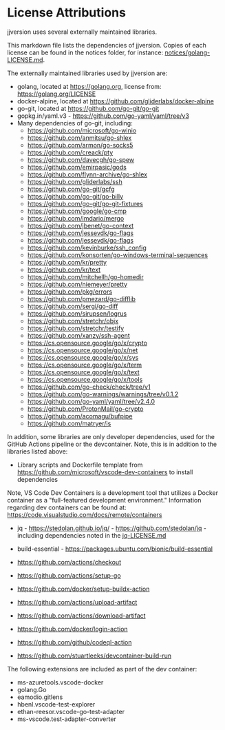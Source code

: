 # License Attributions

jjversion uses several externally maintained libraries.

This markdown file lists the dependencies of jjversion. Copies of each license can be found in the notices folder, for instance: [notices/golang-LICENSE.md](notices/golang-LICENSE.md).

The externally maintained libraries used by jjversion are:

- golang, located at <https://golang.org>, license from: <https://golang.org/LICENSE>
- docker-alpine, located at <https://github.com/gliderlabs/docker-alpine>
- go-git, located at <https://github.com/go-git/go-git>
- gopkg.in/yaml.v3 - <https://github.com/go-yaml/yaml/tree/v3>
- Many dependencies of go-git, including:
  - <https://github.com/microsoft/go-winio>
  - <https://github.com/anmitsu/go-shlex>
  - <https://github.com/armon/go-socks5>
  - <https://github.com/creack/pty>
  - <https://github.com/davecgh/go-spew>
  - <https://github.com/emirpasic/gods>
  - <https://github.com/flynn-archive/go-shlex>
  - <https://github.com/gliderlabs/ssh>
  - <https://github.com/go-git/gcfg>
  - <https://github.com/go-git/go-billy>
  - <https://github.com/go-git/go-git-fixtures>
  - <https://github.com/google/go-cmp>
  - <https://github.com/imdario/mergo>
  - <https://github.com/jbenet/go-context>
  - <https://github.com/jessevdk/go-flags>
  - <https://github.com/jessevdk/go-flags>
  - <https://github.com/kevinburke/ssh_config>
  - <https://github.com/konsorten/go-windows-terminal-sequences>
  - <https://github.com/kr/pretty>
  - <https://github.com/kr/text>
  - <https://github.com/mitchellh/go-homedir>
  - <https://github.com/niemeyer/pretty>
  - <https://github.com/pkg/errors>
  - <https://github.com/pmezard/go-difflib>
  - <https://github.com/sergi/go-diff>
  - <https://github.com/sirupsen/logrus>
  - <https://github.com/stretchr/objx>
  - <https://github.com/stretchr/testify>
  - <https://github.com/xanzy/ssh-agent>
  - <https://cs.opensource.google/go/x/crypto>
  - <https://cs.opensource.google/go/x/net>
  - <https://cs.opensource.google/go/x/sys>
  - <https://cs.opensource.google/go/x/term>
  - <https://cs.opensource.google/go/x/text>
  - <https://cs.opensource.google/go/x/tools>
  - <https://github.com/go-check/check/tree/v1>
  - <https://github.com/go-warnings/warnings/tree/v0.1.2>
  - <https://github.com/go-yaml/yaml/tree/v2.4.0>
  - <https://github.com/ProtonMail/go-crypto>
  - <https://github.com/acomagu/bufpipe>
  - <https://github.com/matryer/is>

In addition, some libraries are only developer dependencies, used for the GitHub Actions pipeline or the devcontainer. Note, this is in addition to the libraries listed above:

- Library scripts and Dockerfile template from <https://github.com/microsoft/vscode-dev-containers> to install dependencies

Note, VS Code Dev Containers is a development tool that utilizes a Docker container as a "full-featured development environment." Information regarding dev containers can be found at: <https://code.visualstudio.com/docs/remote/containers>

- jq - <https://stedolan.github.io/jq/> - <https://github.com/stedolan/jq> - including dependencies noted in the [jq-LICENSE.md](notices/jq-LICENSE.md)

- build-essential - <https://packages.ubuntu.com/bionic/build-essential>

- <https://github.com/actions/checkout>
- <https://github.com/actions/setup-go>
- <https://github.com/docker/setup-buildx-action>
- <https://github.com/actions/upload-artifact>
- <https://github.com/actions/download-artifact>
- <https://github.com/docker/login-action>
- <https://github.com/github/codeql-action>
- <https://github.com/stuartleeks/devcontainer-build-run>

The following extensions are included as part of the dev container:

- ms-azuretools.vscode-docker
- golang.Go
- eamodio.gitlens
- hbenl.vscode-test-explorer
- ethan-reesor.vscode-go-test-adapter
- ms-vscode.test-adapter-converter
